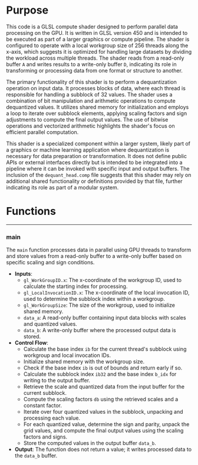 # Purpose
This code is a GLSL compute shader designed to perform parallel data processing on the GPU. It is written in GLSL version 450 and is intended to be executed as part of a larger graphics or compute pipeline. The shader is configured to operate with a local workgroup size of 256 threads along the x-axis, which suggests it is optimized for handling large datasets by dividing the workload across multiple threads. The shader reads from a read-only buffer `A` and writes results to a write-only buffer `D`, indicating its role in transforming or processing data from one format or structure to another.

The primary functionality of this shader is to perform a dequantization operation on input data. It processes blocks of data, where each thread is responsible for handling a subblock of 32 values. The shader uses a combination of bit manipulation and arithmetic operations to compute dequantized values. It utilizes shared memory for initialization and employs a loop to iterate over subblock elements, applying scaling factors and sign adjustments to compute the final output values. The use of bitwise operations and vectorized arithmetic highlights the shader's focus on efficient parallel computation.

This shader is a specialized component within a larger system, likely part of a graphics or machine learning application where dequantization is necessary for data preparation or transformation. It does not define public APIs or external interfaces directly but is intended to be integrated into a pipeline where it can be invoked with specific input and output buffers. The inclusion of the `dequant_head.comp` file suggests that this shader may rely on additional shared functionality or definitions provided by that file, further indicating its role as part of a modular system.
# Functions

---
### main
The `main` function processes data in parallel using GPU threads to transform and store values from a read-only buffer to a write-only buffer based on specific scaling and sign conditions.
- **Inputs**:
    - `gl_WorkGroupID.x`: The x-coordinate of the workgroup ID, used to calculate the starting index for processing.
    - `gl_LocalInvocationID.x`: The x-coordinate of the local invocation ID, used to determine the subblock index within a workgroup.
    - `gl_WorkGroupSize`: The size of the workgroup, used to initialize shared memory.
    - `data_a`: A read-only buffer containing input data blocks with scales and quantized values.
    - `data_b`: A write-only buffer where the processed output data is stored.
- **Control Flow**:
    - Calculate the base index `ib` for the current thread's subblock using workgroup and local invocation IDs.
    - Initialize shared memory with the workgroup size.
    - Check if the base index `ib` is out of bounds and return early if so.
    - Calculate the subblock index `ib32` and the base index `b_idx` for writing to the output buffer.
    - Retrieve the scale and quantized data from the input buffer for the current subblock.
    - Compute the scaling factors `db` using the retrieved scales and a constant factor.
    - Iterate over four quantized values in the subblock, unpacking and processing each value.
    - For each quantized value, determine the sign and parity, unpack the grid values, and compute the final output values using the scaling factors and signs.
    - Store the computed values in the output buffer `data_b`.
- **Output**: The function does not return a value; it writes processed data to the `data_b` buffer.


